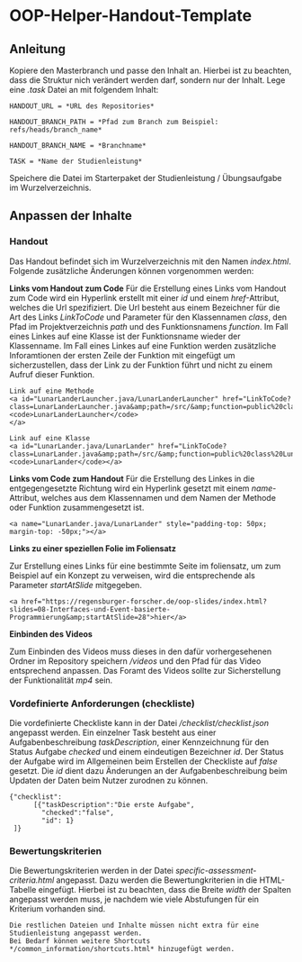 # OOP-Helper-Handout-Template

## Anleitung

Kopiere den Masterbranch und passe den Inhalt an. Hierbei ist zu beachten, dass die Struktur nich verändert werden darf, sondern nur der Inhalt.
Lege eine *.task* Datei an mit folgendem Inhalt: 

    HANDOUT_URL = *URL des Repositories* 

    HANDOUT_BRANCH_PATH = *Pfad zum Branch zum Beispiel: refs/heads/branch_name* 

    HANDOUT_BRANCH_NAME = *Branchname* 
    
    TASK = *Name der Studienleistung* 

Speichere die Datei im Starterpaket der Studienleistung / Übungsaufgabe im Wurzelverzeichnis.

## Anpassen der Inhalte

### Handout
Das Handout befindet sich im Wurzelverzeichnis mit den Namen *index.html*. Folgende zusätzliche Änderungen können vorgenommen werden:

**Links vom Handout zum Code** Für die Erstellung eines Links vom Handout zum Code wird ein Hyperlink erstellt mit einer *id* und einem *href*-Attribut, welches die Url spezifiziert. Die Url besteht aus einem Bezeichner für die Art des Links *LinkToCode* und Parameter für den Klassennamen *class*, den Pfad im Projektverzeichnis *path* und des Funktionsnamens *function*. Im Fall eines Linkes auf eine Klasse ist der Funktionsname wieder der Klassenname. Im Fall eines Linkes auf eine Funktion werden zusätzliche Inforamtionen der ersten Zeile der Funktion mit eingefügt um sicherzustellen, dass der Link zu der Funktion führt und nicht zu einem Aufruf dieser Funktion.
```
Link auf eine Methode
<a id="LunarLanderLauncher.java/LunarLanderLauncher" href="LinkToCode?class=LunarLanderLauncher.java&amp;path=/src/&amp;function=public%20class%20LunarLanderLauncher">
<code>LunarLanderLauncher</code>
</a> 

Link auf eine Klasse
<a id="LunarLander.java/LunarLander" href="LinkToCode?class=LunarLander.java&amp;path=/src/&amp;function=public%20class%20LunarLander%20"><code>LunarLander</code></a>
```

**Links vom Code zum Handout** Für die Erstellung des Linkes in die entgegengesetzte Richtung wird ein Hyperlink gesetzt mit einem *name*-Attribut, welches aus dem Klassennamen und dem Namen der Methode oder Funktion zusammengesetzt ist.
```
<a name="LunarLander.java/LunarLander" style="padding-top: 50px; margin-top: -50px;"></a>
```

**Links zu einer speziellen Folie im Foliensatz**

Zur Erstellung eines Links für eine bestimmte Seite im foliensatz, um zum Beispiel auf ein Konzept zu verweisen, wird die entsprechende als Parameter *startAtSlide* mitgegeben.
```
<a href="https://regensburger-forscher.de/oop-slides/index.html?slides=08-Interfaces-und-Event-basierte-Programmierung&amp;startAtSlide=28">hier</a>
```

**Einbinden des Videos**

Zum Einbinden des Videos muss dieses in den dafür vorhergesehenen Ordner im Repository speichern */videos* und den Pfad für das Video entsprechend anpassen. Das Foramt des Videos sollte zur Sicherstellung der Funktionalität *mp4* sein.


### Vordefinierte Anforderungen (checkliste)

Die vordefinierte Checkliste kann in der Datei */checklist/checklist.json* angepasst werden. 
Ein einzelner Task besteht aus einer Aufgabenbeschreibung *taskDescription*, einer Kennzeichnung für den Status Aufgabe *checked* und einem eindeutigen Bezeichner *id*.
Der Status der Aufgabe wird im Allgemeinen beim Erstellen der Checkliste auf *false* gesetzt. 
Die *id* dient dazu Änderungen an der Aufgabenbeschreibung beim Updaten der Daten beim Nutzer zurodnen zu können. 

    {"checklist":
          [{"taskDescription":"Die erste Aufgabe",
            "checked":"false", 
            "id": 1}
     ]}
     
### Bewertungskriterien
Die Bewertungskriterien werden in der Datei *specific-assessment-criteria.html* angepasst. 
Dazu werden die Bewertungkriterien in die HTML-Tabelle eingefügt. Hierbei ist zu beachten, dass die Breite *width* der Spalten angepasst werden muss, je nachdem wie viele Abstufungen für ein Kriterium vorhanden sind.


    Die restlichen Dateien und Inhalte müssen nicht extra für eine Studienleistung angepasst werden.
    Bei Bedarf können weitere Shortcuts */common_information/shortcuts.html* hinzugefügt werden.
    
